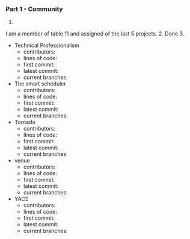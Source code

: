 ### Part 1 - Community
1. 
I am a member of table 11 and assigned of the last 5 projects.
2. 
Done
3. 
- Technical Professionalism
    - contributors:
    - lines of code:
    - first commit:
    - latest commit:
    - current branches:
- The smart scheduler
    - contributors:
    - lines of code:
    - first commit:
    - latest commit:
    - current branches:
- Tornado
    - contributors:
    - lines of code:
    - first commit:
    - latest commit:
    - current branches:
- venue
    - contributors:
    - lines of code:
    - first commit:
    - latest commit:
    - current branches:
- YACS
    - contributors:
    - lines of code:
    - first commit:
    - latest commit:
    - current branches:
   
